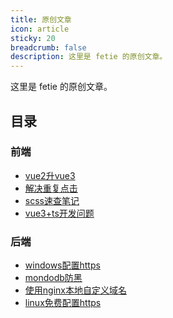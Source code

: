 ```yaml
---
title: 原创文章
icon: article
sticky: 20
breadcrumb: false
description: 这里是 fetie 的原创文章。
---
```


这里是 fetie 的原创文章。

<!-- more -->

## 目录

### 前端

- [vue2升vue3](front/vue2to3.md)
- [解决重复点击](front/repeat-click.md)
- [scss速查笔记](front/scss-check.md)
- [vue3+ts开发问题](front/ts-problem.md)

### 后端

- [windows配置https](after/dispose-https.md)
- [mondodb防黑](after/mongodb-defense.md)
- [使用nginx本地自定义域名](after/host-custom.md)
- [linux免费配置https](after/free-https.md)
